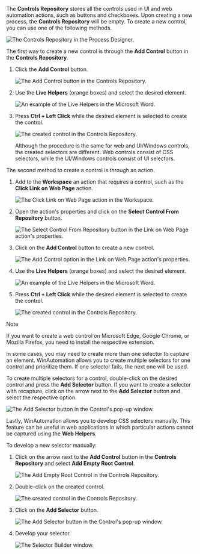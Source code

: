The **Controls Repository** stores all the controls used in UI and web automation actions, such as buttons and checkboxes. Upon creating a new process, the **Controls Repository** will be empty. To create a new  control, you can use one of the following methods.

![The Controls Repository in the Process Designer.](..\media\process-designer-controls-repository.png)

The first way to create a new control is through the **Add Control** button in the **Controls Repository**. 

1.	Click the **Add Control** button.

    ![The Add Control button in the Controls Repository.](..\media\controls-repository-add-control-button.png)

1.	Use the **Live Helpers** (orange boxes) and select the desired element.

    ![An example of the Live Helpers in the Microsoft Word.](..\media\live-helpers-word.png)

1.	Press **Ctrl + Left Click** while the desired element is selected to create the control. 

    ![The created control in the Controls Repository.](..\media\created-control-controls-repository.png)

    Although the procedure is the same for web and UI/Windows controls, the created selectors are different. Web controls consist of CSS selectors, while the UI/Windows controls consist of UI selectors. 

The second method to create a control is through an action. 

1.	Add to the **Workspace** an action that requires a control, such as the **Click Link on Web Page** action. 

    ![The Click Link on Web Page action in the Workspace.](..\media\click-link-on-web-page-action-workspace.png)

1.	Open the action's properties and click on the **Select Control From Repository** button. 

    ![The Select Control From Repository button in the Link on Web Page action's properties.](..\media\click-link-on-web-page-action-select-control.png)

1.	Click on the **Add Control** button to create a new control. 

    ![The Add Control option in the Link on Web Page action's properties.](..\media\click-link-on-web-page-action-add-control.png)

1.	Use the **Live Helpers** (orange boxes) and select the desired element.

    ![An example of the Live Helpers in the Microsoft Word.](..\media\live-helpers-word.png)

1.	Press **Ctrl + Left Click** while the desired element is selected to create the control. 

    ![The created control in the Controls Repository.](..\media\created-control-controls-repository.png)

> [!NOTE]
> If you want to create a web control on Microsoft Edge, Google Chrome, or Mozilla Firefox, you need to install the respective extension.

In some cases, you may need to create more than one selector to capture an element. WinAutomation allows you to create multiple selectors for one control and prioritize them. If one selector fails, the next one will be used. 

To create multiple selectors for a control, double-click on the desired control and press the **Add Selector** button. If you want to create a selector with recapture, click on the arrow next to the **Add Selector** button and select the respective option. 

![The Add Selector button in the Control's pop-up window.](..\media\control-window-add-selector-button.png)

Lastly, WinAutomation allows you to develop CSS selectors manually. This feature can be useful in web applications in which particular actions cannot be captured using the **Web Helpers**.

To develop a new selector manually:

1.	Click on the arrow next to the **Add Control** button in the **Controls Repository** and select **Add Empty Root Control**.

    ![The Add Empty Root Control in the Controls Repository.](..\media\add-empty-root-control-controls-repository.png)

1.	Double-click on the created control.

    ![The created control in the Controls Repository.](..\media\created-empty-control-controls-repository.png)

1.	Click on the **Add Selector** button.

    ![The Add Selector button in the Control's pop-up window.](..\media\empty-control-window-add-selector-button.png)

1.	Develop your selector. 

    ![The Selector Builder window.](..\media\selector-builder-window.png)